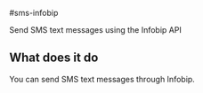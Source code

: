 #sms-infobip


Send SMS text messages using the Infobip API

## What does it do
You can send SMS text messages through Infobip.

